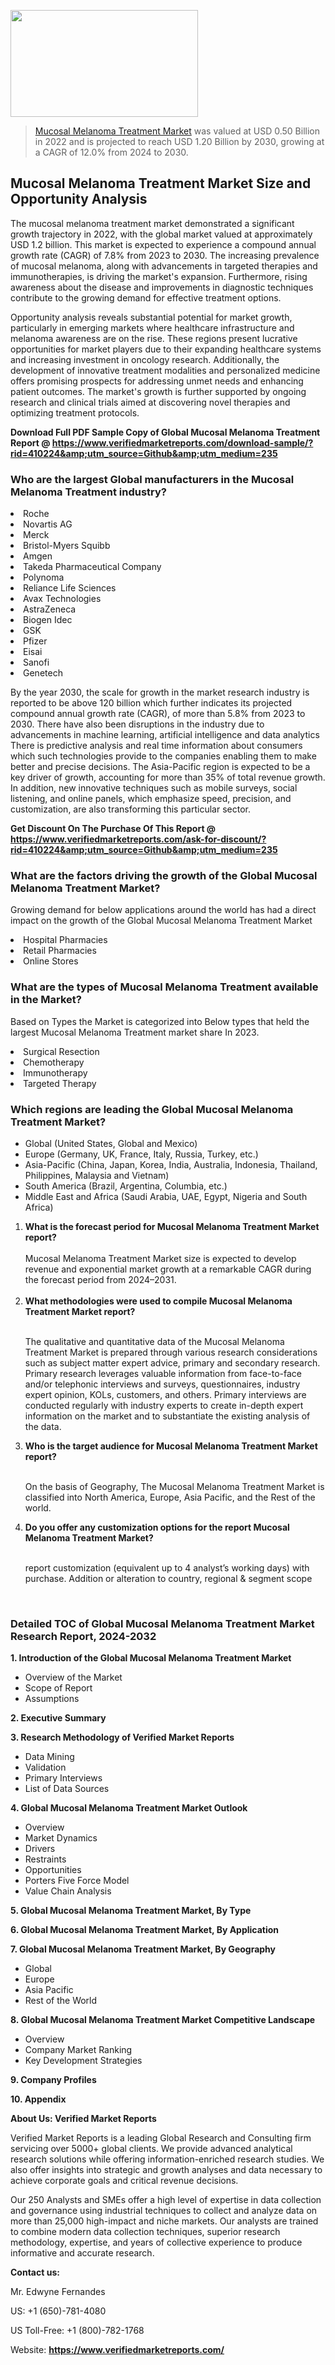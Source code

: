 <img src="https://ffe5etoiles.com/wp-content/uploads/2024/12/MST1-300x171.png" alt="" width="300" height="171" class="alignnone size-medium wp-image-20088" /><blockquote><p><p><a href="https://www.verifiedmarketreports.com/download-sample/?rid=410224&utm_source=Github&utm_medium=235" target="_blank">Mucosal Melanoma Treatment Market</a> was valued at USD 0.50 Billion in 2022 and is projected to reach USD 1.20 Billion by 2030, growing at a CAGR of 12.0% from 2024 to 2030.</p></blockquote><p><h2>Mucosal Melanoma Treatment Market Size and Opportunity Analysis</h2><p>The mucosal melanoma treatment market demonstrated a significant growth trajectory in 2022, with the global market valued at approximately USD 1.2 billion. This market is expected to experience a compound annual growth rate (CAGR) of 7.8% from 2023 to 2030. The increasing prevalence of mucosal melanoma, along with advancements in targeted therapies and immunotherapies, is driving the market's expansion. Furthermore, rising awareness about the disease and improvements in diagnostic techniques contribute to the growing demand for effective treatment options.</p><p>Opportunity analysis reveals substantial potential for market growth, particularly in emerging markets where healthcare infrastructure and melanoma awareness are on the rise. These regions present lucrative opportunities for market players due to their expanding healthcare systems and increasing investment in oncology research. Additionally, the development of innovative treatment modalities and personalized medicine offers promising prospects for addressing unmet needs and enhancing patient outcomes. The market's growth is further supported by ongoing research and clinical trials aimed at discovering novel therapies and optimizing treatment protocols.</p></p><p class=""><strong>Download Full PDF Sample Copy of Global Mucosal Melanoma Treatment Report @ <a href="https://www.verifiedmarketreports.com/download-sample/?rid=410224&amp;utm_source=Github&amp;utm_medium=235" target="_blank">https://www.verifiedmarketreports.com/download-sample/?rid=410224&amp;utm_source=Github&amp;utm_medium=235</a></strong></p><h3 id="" class="">Who are the largest Global manufacturers in the Mucosal Melanoma Treatment industry?</h3><p><li>Roche</li><li> Novartis AG</li><li> Merck</li><li> Bristol-Myers Squibb</li><li> Amgen</li><li> Takeda Pharmaceutical Company</li><li> Polynoma</li><li> Reliance Life Sciences</li><li> Avax Technologies</li><li> AstraZeneca</li><li> Biogen Idec</li><li> GSK</li><li> Pfizer</li><li> Eisai</li><li> Sanofi</li><li> Genetech</li></p><div class=""><div class="" dir="" data-message-author-role="" data-message-id="" data-message-model-slug=""><div class=""><div class=""><div class=""><div class="" dir="" data-message-author-role="" data-message-id="" data-message-model-slug=""><div class=""><div class=""><p>By the year 2030, the scale for growth in the market research industry is reported to be above 120 billion which further indicates its projected compound annual growth rate (CAGR), of more than 5.8% from 2023 to 2030. There have also been disruptions in the industry due to advancements in machine learning, artificial intelligence and data analytics There is predictive analysis and real time information about consumers which such technologies provide to the companies enabling them to make better and precise decisions. The Asia-Pacific region is expected to be a key driver of growth, accounting for more than 35% of total revenue growth. In addition, new innovative techniques such as mobile surveys, social listening, and online panels, which emphasize speed, precision, and customization, are also transforming this particular sector.</p><p><strong>Get Discount On The Purchase Of This Report @&nbsp; <a href="https://www.verifiedmarketreports.com/ask-for-discount/?rid=410224&amp;utm_source=Github&amp;utm_medium=235" target="_blank">https://www.verifiedmarketreports.com/ask-for-discount/?rid=410224&amp;utm_source=Github&amp;utm_medium=235</a></strong></p></div></div></div></div></div></div></div></div><h3 id="" class="">What are the factors driving the growth of the Global Mucosal Melanoma Treatment Market?</h3><p id="" class="">Growing demand for below applications around the world has had a direct impact on the growth of the Global Mucosal Melanoma Treatment Market</p><p id="" class=""><li>Hospital Pharmacies</li><li> Retail Pharmacies</li><li> Online Stores</li></p><h3 id="" class="">What are the types of Mucosal Melanoma Treatment available in the Market?</h3><p id="" class="">Based on Types the Market is categorized into Below types that held the largest Mucosal Melanoma Treatment market share In 2023.</p><p id="" class=""><li>Surgical Resection</li><li> Chemotherapy</li><li> Immunotherapy</li><li> Targeted Therapy</li></p><h3 id="" class="">Which regions are leading the Global Mucosal Melanoma Treatment Market?</h3><ul><li>Global (United States, Global and Mexico)</li><li>Europe (Germany, UK, France, Italy, Russia, Turkey, etc.)</li><li>Asia-Pacific (China, Japan, Korea, India, Australia, Indonesia, Thailand, Philippines, Malaysia and Vietnam)</li><li>South America (Brazil, Argentina, Columbia, etc.)</li><li>Middle East and Africa (Saudi Arabia, UAE, Egypt, Nigeria and South Africa)</li></ul><p><ol><li><strong>What is the forecast period for Mucosal Melanoma Treatment Market report?<br /></strong><br /><span data-sheets-root="1" data-sheets-value="{&quot;1&quot;:2,&quot;2&quot;:&quot;XXXX size is expected to develop revenue and exponential market growth at a remarkable CAGR during the forecast period from 2024&ndash;2030.&quot;}" data-sheets-userformat="{&quot;2&quot;:12674,&quot;4&quot;:{&quot;1&quot;:2,&quot;2&quot;:16776960},&quot;10&quot;:2,&quot;11&quot;:0,&quot;15&quot;:&quot;Arial&quot;,&quot;16&quot;:12}">Mucosal Melanoma Treatment Market size is expected to develop revenue and exponential market growth at a remarkable CAGR during the forecast period from 2024&ndash;2031.</span><br /><br /></li><li><strong>What methodologies were used to compile Mucosal Melanoma Treatment Market report?<br /><br /></strong><p>The qualitative and quantitative data of the&nbsp;Mucosal Melanoma Treatment Market is prepared through various research considerations such as subject matter expert advice, primary and secondary research. Primary research leverages valuable information from face-to-face and/or telephonic interviews and surveys, questionnaires, industry expert opinion, KOLs, customers, and others. Primary interviews are conducted regularly with industry experts to create in-depth expert information on the market and to substantiate the existing analysis of the data.&nbsp;</p></li><li><strong>Who is the target audience for Mucosal Melanoma Treatment Market report?<br /><br /></strong><p>On the basis of Geography, The&nbsp;Mucosal Melanoma Treatment Market is classified into North America, Europe, Asia Pacific, and the Rest of the world.</p></li><li><strong>Do you offer any customization options for the report Mucosal Melanoma Treatment Market?<br /><br /></strong><p>report customization (equivalent up to 4 analyst&rsquo;s working days) with purchase. Addition or alteration to country, regional &amp; segment scope</p><p>&nbsp;</p></li></ol></p><h3 id="" class="">Detailed TOC of Global Mucosal Melanoma Treatment Market Research Report, 2024-2032</h3><p id="" class=""><strong>1. Introduction of the Global Mucosal Melanoma Treatment Market</strong></p><ul><li>Overview of the Market</li><li>Scope of Report</li><li>Assumptions</li></ul><p id="" class=""><strong>2. Executive Summary</strong></p><p id="" class=""><strong>3. Research Methodology of&nbsp;Verified Market Reports</strong></p><ul><li>Data Mining</li><li>Validation</li><li>Primary Interviews</li><li>List of Data Sources</li></ul><p id="" class=""><strong>4. Global Mucosal Melanoma Treatment Market Outlook</strong></p><ul><li>Overview</li><li>Market Dynamics</li><li>Drivers</li><li>Restraints</li><li>Opportunities</li><li>Porters Five Force Model</li><li>Value Chain Analysis</li></ul><p id="" class=""><strong>5. Global Mucosal Melanoma Treatment Market, By&nbsp;Type</strong></p><p id="" class=""><strong>6. Global Mucosal Melanoma Treatment Market, By Application</strong></p><p id="" class=""><strong>7. Global Mucosal Melanoma Treatment Market, By Geography</strong></p><ul><li>Global</li><li>Europe</li><li>Asia Pacific</li><li>Rest of the World</li></ul><p id="" class=""><strong>8. Global Mucosal Melanoma Treatment Market Competitive Landscape</strong></p><ul><li>Overview</li><li>Company Market Ranking</li><li>Key Development Strategies</li></ul><p id="" class=""><strong>9. Company Profiles</strong></p><p id="" class=""><strong>10. Appendix</strong></p><p id="" class=""><strong>About Us: Verified Market Reports</strong></p><p id="" class="">Verified Market Reports is a leading Global Research and Consulting firm servicing over 5000+ global clients. We provide advanced analytical research solutions while offering information-enriched research studies. We also offer insights into strategic and growth analyses and data necessary to achieve corporate goals and critical revenue decisions.</p><p id="" class="">Our 250 Analysts and SMEs offer a high level of expertise in data collection and governance using industrial techniques to collect and analyze data on more than 25,000 high-impact and niche markets. Our analysts are trained to combine modern data collection techniques, superior research methodology, expertise, and years of collective experience to produce informative and accurate research.</p><p id="" class=""><strong>Contact us:</strong></p><p id="" class="">Mr. Edwyne Fernandes</p><p id="" class="">US: +1 (650)-781-4080</p><p id="" class="">US Toll-Free: +1 (800)-782-1768</p><p id="" class="">Website: <a target="" data-test-app-aware-link=""><strong>https://www.verifiedmarketreports.com/</strong></a></p>
